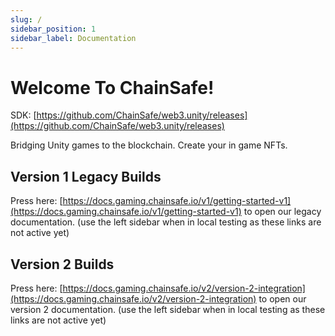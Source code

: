 ```yaml
---
slug: /
sidebar_position: 1
sidebar_label: Documentation
---
```


# Welcome To ChainSafe!

SDK: [https://github.com/ChainSafe/web3.unity/releases](https://github.com/ChainSafe/web3.unity/releases)

Bridging Unity games to the blockchain. Create your in game NFTs.

## Version 1 Legacy Builds

Press here: [https://docs.gaming.chainsafe.io/v1/getting-started-v1](https://docs.gaming.chainsafe.io/v1/getting-started-v1) to open our legacy documentation. (use the left sidebar when in local testing as these links are not active yet)

## Version 2 Builds

Press here: [https://docs.gaming.chainsafe.io/v2/version-2-integration](https://docs.gaming.chainsafe.io/v2/version-2-integration) to open our version 2 documentation. (use the left sidebar when in local testing as these links are not active yet)